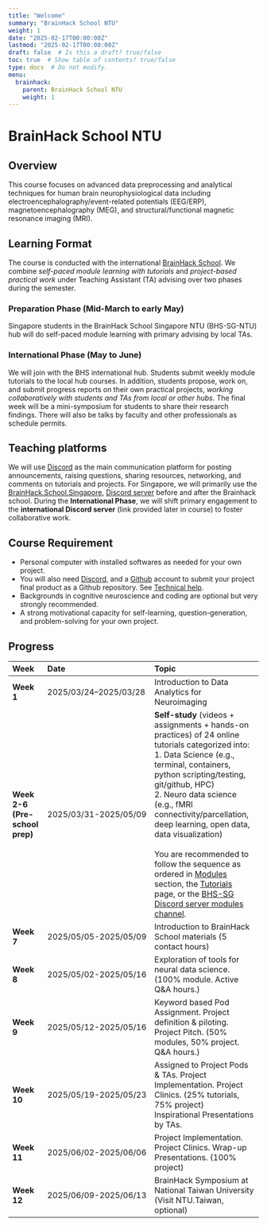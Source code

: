 ```yaml
---
title: "Welcome"
summary: "BrainHack School NTU"
weight: 1
date: "2025-02-17T00:00:00Z"
lastmod: "2025-02-17T00:00:00Z"
draft: false  # Is this a draft? true/false
toc: true  # Show table of contents? true/false
type: docs  # Do not modify.
menu:
  brainhack:
    parent: BrainHack School NTU
    weight: 1
---
```


# BrainHack School NTU
## Overview
This course focuses on advanced data preprocessing and analytical techniques for human brain neurophysiological data including electroencephalography/event-related potentials (EEG/ERP), magnetoencephalography (MEG), and structural/functional magnetic resonance imaging (MRI). 

## Learning Format
The course is conducted with the international [BrainHack School](https://school-brainhack.github.io/). We combine *self-paced module learning with tutorials* and *project-based practical work* under Teaching Assistant (TA) advising over two phases during the semester.

### Preparation Phase (Mid-March to early May)
Singapore students in the BrainHack School Singapore NTU (BHS-SG-NTU) hub will do self-paced module learning with primary advising by local TAs.

### International Phase (May to June)
We will join with the BHS international hub. Students submit weekly module tutorials to the local hub courses. In addition, students propose, work on, and submit progress reports on their own practical projects, *working collaboratively with students and TAs from local or other hubs*. The final week will be a mini-symposium for students to share their research findings. There will also be talks by faculty and other professionals as schedule permits.

## Teaching platforms
We will use [Discord](https://discord.com/) as the main communication platform for posting announcements, raising questions, sharing resources, networking, and comments on tutorials and projects. For Singapore, we will primarily use the [BrainHack.School.Singapore](https://discord.gg/bEaZwawa), [Discord server](https://discord.gg/GaDpYkqNzJ) before and after the Brainhack school. During the **International Phase**, we will shift primary engagement to the **international Discord server** (link provided later in course) to foster collaborative work.

## Course Requirement
* Personal computer with installed softwares as needed for your own project.
* You will also need [Discord](https://discord.com/), and a [Github](https://github.com/) account to submit your project final product as a Github repository. See [Technical help](https://www.clinicalbrain.org/brainhack/technicalhelp/).
* Backgrounds in cognitive neuroscience and coding are optional but very strongly recommended. 
* A strong motivational capacity for self-learning, question-generation, and problem-solving for your own project.

## Progress

| Week                              | Date                                             | Topic                                                                                                                                                                                                                                                                                                   |
|:----------------------------------|:-------------------------------------------------|:--------------------------------------------------------------------------------------------------------------------------------------------------------------------------------------------------------------------------------------------------------------------------------------------------------|
| **Week 1**                        | <nobr>2025/03/24–2025/03/28</nobr>               | Introduction to Data Analytics for Neuroimaging                                                                                                                                                                                                                                                         |
| **Week 2-6 (Pre-school prep)**    | <nobr>2025/03/31-2025/05/09</nobr>               | **Self-study** (videos + assignments + hands-on practices) of 24 online tutorials categorized into:  <br>1. Data Science (e.g., terminal, containers, python scripting/testing, git/github, HPC)  <br>2. Neuro data science (e.g., fMRI connectivity/parcellation, deep learning, open data, data visualization)  <br><br>You are recommended to follow the sequence as ordered in [Modules](https://www.clinicalbrain.org/brainhack/modules/) section, the [Tutorials](https://www.clinicalbrain.org/brainhack/tutorials/) page, or the [BHS-SG Discord server modules channel](https://discord.com/channels/1338385565804134430/1338399220729643018). |
| **Week 7**                        | <nobr>2025/05/05-2025/05/09</nobr>               | Introduction to BrainHack School materials (5 contact hours)                                                                                                                                                                                                                                            |
| **Week 8**                        | <nobr>2025/05/02-2025/05/16</nobr>               | Exploration of tools for neural data science. (100% module. Active Q&A hours.)                                                                                                                                                                                                                          |
| **Week 9**                        | <nobr>2025/05/12-2025/05/16</nobr>               | Keyword based Pod Assignment. Project definition & piloting. Project Pitch. (50% modules, 50% project. Q&A hours.)                                                                                                                                                                                      |
| **Week 10**                       | <nobr>2025/05/19-2025/05/23</nobr>               | Assigned to Project Pods & TAs. Project Implementation. Project Clinics. (25% tutorials, 75% project) <br>Inspirational Presentations by TAs.                                                                                                                                                           |
| **Week 11**                       | <nobr>2025/06/02-2025/06/06</nobr>               | Project Implementation. Project Clinics. Wrap-up Presentations. (100% project)                                                                                                                                                                                                                          |
| **Week 12**                       | <nobr>2025/06/09-2025/06/13</nobr>               | BrainHack Symposium at National Taiwan University (Visit NTU.Taiwan, optional)                                                                                                                                                                                                                          |

